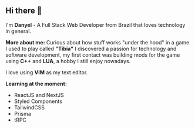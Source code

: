 ## Hi there 👋

I'm <b>Danyel</b> - A Full Stack Web Developer from Brazil that loves technology in general.


<b>More about me:</b>
Curious about how stuff works "under the hood" in a game I used to play called <b>"Tibia"</b> I discovered a passion for technology and software development, my first contact was building mods for the game using <b>C++</b> and <b>LUA</b>, a hobby I still enjoy nowadays.

I love using <b>VIM</b> as my text editor.

<b>Learning at the moment:</b>
- ReactJS and NextJS
- Styled Components
- TailwindCSS
- Prisma
- tRPC

